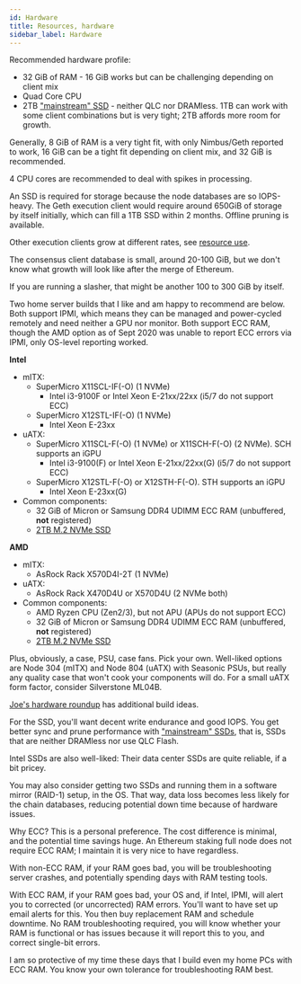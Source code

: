 ```yaml
---
id: Hardware
title: Resources, hardware
sidebar_label: Hardware
---
```


Recommended hardware profile:
* 32 GiB of RAM - 16 GiB works but can be challenging depending on client mix
* Quad Core CPU
* 2TB ["mainstream" SSD](https://gist.github.com/yorickdowne/f3a3e79a573bf35767cd002cc977b038) - neither QLC nor DRAMless. 1TB can work with some client combinations but is very tight; 2TB affords more room for growth.

Generally, 8 GiB of RAM is a very tight fit, with only Nimbus/Geth reported to work, 16 GiB can be a tight fit depending on client mix, and 32 GiB is recommended.

4 CPU cores are recommended to deal with spikes in processing. 

An SSD is required for storage because the node databases are so IOPS-heavy. The Geth execution client would require around 650GiB of storage by itself initially, which can fill a 1TB SSD within 2 months. Offline pruning is available.

Other execution clients grow at different rates, see [resource use](../Usage/ResourceUsage.md).

The consensus client database is small, around 20-100 GiB, but we don't know what growth will look like after the merge of Ethereum.

If you are running a slasher, that might be another 100 to 300 GiB by itself.

Two home server builds that I like and am happy to recommend are below. Both support
IPMI, which means they can be managed and power-cycled remotely and need neither
a GPU nor monitor. Both support ECC RAM, though the AMD option as of Sept 2020
was unable to report ECC errors via IPMI, only OS-level reporting worked.

**Intel**

* mITX: 
  * SuperMicro X11SCL-IF(-O) (1 NVMe)
    * Intel i3-9100F or Intel Xeon E-21xx/22xx (i5/7 do not support ECC)
  * SuperMicro X12STL-IF(-O) (1 NVMe)
    * Intel Xeon E-23xx 
* uATX:
  * SuperMicro X11SCL-F(-O) (1 NVMe) or X11SCH-F(-O) (2 NVMe). SCH supports an iGPU
    * Intel i3-9100(F) or Intel Xeon E-21xx/22xx(G) (i5/7 do not support ECC)
  * SuperMicro X12STL-F(-O) or X12STH-F(-O). STH supports an iGPU
    * Intel Xeon E-23xx(G)
* Common components:
  * 32 GiB of Micron or Samsung DDR4 UDIMM ECC RAM (unbuffered, **not** registered)
  * [2TB M.2 NVMe SSD](https://gist.github.com/yorickdowne/f3a3e79a573bf35767cd002cc977b038)

**AMD**

* mITX:
  * AsRock Rack X570D4I-2T (1 NVMe)
* uATX:
  * AsRock Rack X470D4U or X570D4U (2 NVMe both)
* Common components:
  * AMD Ryzen CPU (Zen2/3), but not APU (APUs do not support ECC)
  * 32 GiB of Micron or Samsung DDR4 UDIMM ECC RAM (unbuffered, **not** registered)
  * [2TB M.2 NVMe SSD](https://gist.github.com/yorickdowne/f3a3e79a573bf35767cd002cc977b038)

Plus, obviously, a case, PSU, case fans. Pick your own. Well-liked
options are Node 304 (mITX) and Node 804 (uATX) with Seasonic PSUs,
but really any quality case that won't cook your components will do.
For a small uATX form factor, consider Silverstone ML04B.

[Joe's hardware roundup](https://github.com/jclapis/rocketpool.github.io/blob/main/src/guides/local/hardware.md) has additional build ideas.

For the SSD, you'll want decent write endurance and good IOPS. You get better sync and prune performance with ["mainstream" SSDs](https://gist.github.com/yorickdowne/f3a3e79a573bf35767cd002cc977b038), that is, SSDs that are neither DRAMless nor use QLC Flash.

Intel SSDs are also well-liked: Their data center SSDs are quite reliable, if a bit pricey.

You may also consider getting two SSDs and running them in a software mirror
(RAID-1) setup, in the OS. That way, data loss becomes less likely for the
chain databases, reducing potential down time because of hardware issues.

Why ECC? This is a personal preference. The cost difference is minimal,
and the potential time savings huge. An Ethereum staking full node does not require
ECC RAM; I maintain it is very nice to have regardless.

With non-ECC RAM, if your RAM goes bad, you will be troubleshooting server
crashes, and potentially spending days with RAM testing tools.

With ECC RAM, if your RAM goes bad, your OS and, if Intel, IPMI, will alert
you to corrected (or uncorrected) RAM errors. You'll want to have set up
email alerts for this. You then buy replacement RAM and schedule downtime.
No RAM troubleshooting required, you will know whether your RAM is functional or has issues
because it will report this to you, and correct single-bit errors.

I am so protective of my time these days that I build even my
home PCs with ECC RAM. You know your own tolerance for troubleshooting
RAM best.
